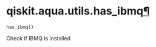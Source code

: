 <span id="qiskit-aqua-utils-has-ibmq" />

# qiskit.aqua.utils.has\_ibmq[¶](#qiskit-aqua-utils-has-ibmq "Permalink to this headline")

<span id="undefined" />

`has_ibmq()`

Check if IBMQ is installed

